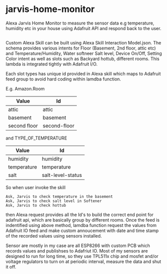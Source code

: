 # jarvis-home-monitor
Alexa Jarvis Home Monitor to measure the sensor data e.g temperature, humidity etc in your house using Adafruit API and respond back to the user.

## 
Custom Alexa Skill can be built using Alexa Skill Interaction Model.json. The schema provides various intents for Floor (Basement, 2nd floor, attic etc) and Temperature/Humidity, Water softneer Salt level, Device On/Off, Setting Color intent as well as slots such as Backyard hottub, different rooms. This lambda is integrated tightly with Adafruit I/O.

Each slot types has unique id provided in Alexa skill which maps to Adafruit feed group to avoid hard coding within lamdba function. 

E.g. Amazon.Room 

| Value        | Id           |
|--------------|--------------|
| attic        | attic        |
| basement     | basement     |
| second floor | second-floor |
                   
and TYPE_OF_TEMPERATURE

| Value        | Id           |
|--------------|--------------|
| humidity     | humidity     |
| temperature  | temperature |
| salt         | salt-level-status |

So when user invoke the skill
``` 
Ask, Jarvis to check temperature in the basement
Ask, Jarvis to check salt level in Softener
Ask, Jarvis to check hottub
``` 

then Alexa request provides all the Id's to build the correct end point for adafruit api, which are basically group by different rooms. Once the feed is indentified using above method, lamdba function request the values from Adafruit IO feed and make custom annoucement with date and time stamp of the recorded values using sensors installed. 

Sensor are mostly in my case are all ESP8266 with custom PCB which records values and publishses to Adafriut IO. Most of my sensors are designed to run for long time, so they use TPL511x chip and mosfet and/or voltage regulators to turn on at periodic interval, measure the data and shut it off.
